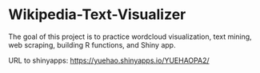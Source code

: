# Wikipedia-Text-Visualizer
The goal of this project is to practice wordcloud visualization, text mining, web scraping, building R functions, and Shiny app.

URL to shinyapps: https://yuehao.shinyapps.io/YUEHAOPA2/
